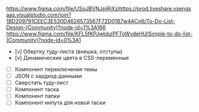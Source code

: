 https://www.figma.com/file/USoJBVNJpjRiXzihttps://prod.liveshare.vsengsaas.visualstudio.com/join?1BD209791CEEC3E530D4626573567F72D01B7w4ACn6/To-Do-List-Design-(Community)?node-id=1%3A166
https://www.figma.com/file/KFL5fKPJwbbzPFToWvdeHU/Simple-to-do-list-(Community)?node-id=0%3A1

- [v] Обертку туду-листа (внешка, отступы)
- [v] Динамические цвета в CSS-переменные
- [ ] Компонент переключения темы
- [ ] JSON с хардкод-данными
- [ ] Сверстать туду-лист
- [ ] Компонент таска
- [ ] Компонент папки
- [ ] Компонент инпута для новой таски
